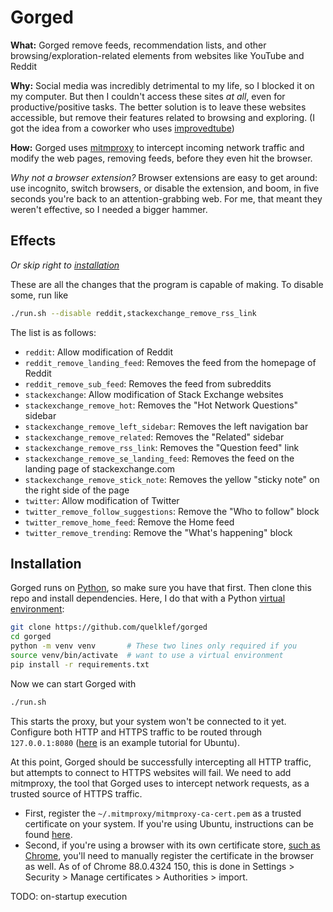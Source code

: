# Gorged

**What:** Gorged remove feeds, recommendation lists, and other browsing/exploration-related elements from websites like YouTube and Reddit

**Why:** Social media was incredibly detrimental to my life, so I blocked it on my computer. But then I couldn't access these sites *at all*, even for productive/positive tasks. The better solution is to leave these websites accessible, but remove their features related to browsing and exploring. (I got the idea from a coworker who uses [improvedtube](https://chrome.google.com/webstore/detail/improve-youtube-open-sour/bnomihfieiccainjcjblhegjgglakjdd?hl=en))

**How:** Gorged uses [mitmproxy](https://mitmproxy.org/) to intercept incoming network traffic and modify the web pages, removing feeds, before they even hit the browser.

_Why not a browser extension?_ Browser extensions are easy to get around: use incognito, switch browsers, or disable the extension, and boom, in five seconds you're back to an attention-grabbing web. For me, that meant they weren't effective, so I needed a bigger hammer.

## Effects

_Or skip right to [installation](#installation)_

These are all the changes that the program is capable of making. To disable some, run like
```bash
./run.sh --disable reddit,stackexchange_remove_rss_link
```

The list is as follows:

[comment]: # (BEGIN FLAG DOCS)

- `reddit`: Allow modification of Reddit
- `reddit_remove_landing_feed`: Removes the feed from the homepage of Reddit
- `reddit_remove_sub_feed`: Removes the feed from subreddits
- `stackexchange`: Allow modification of Stack Exchange websites
- `stackexchange_remove_hot`: Removes the "Hot Network Questions" sidebar
- `stackexchange_remove_left_sidebar`: Removes the left navigation bar
- `stackexchange_remove_related`: Removes the "Related" sidebar
- `stackexchange_remove_rss_link`: Removes the "Question feed" link
- `stackexchange_remove_se_landing_feed`: Removes the feed on the landing page of stackexchange.com
- `stackexchange_remove_stick_note`: Removes the yellow "sticky note" on the right side of the page
- `twitter`: Allow modification of Twitter
- `twitter_remove_follow_suggestions`: Remove the "Who to follow" block
- `twitter_remove_home_feed`: Remove the Home feed
- `twitter_remove_trending`: Remove the "What's happening" block

[comment]: # (END FLAG DOCS)

## Installation

Gorged runs on [Python](https://www.python.org/), so make sure you have that first. Then clone this repo and install dependencies. Here, I do that with a Python [virtual environment](https://docs.python.org/3/library/venv.html):

```bash
git clone https://github.com/quelklef/gorged
cd gorged
python -m venv venv       # These two lines only required if you
source venv/bin/activate  # want to use a virtual environment
pip install -r requirements.txt
```

Now we can start Gorged with

```bash
./run.sh
```

This starts the proxy, but your system won't be connected to it yet. Configure both HTTP and HTTPS traffic to be routed through `127.0.0.1:8080` ([here](https://www.serverlab.ca/tutorials/linux/administration-linux/how-to-configure-proxy-on-ubuntu-18-04/) is an example tutorial for Ubuntu).

At this point, Gorged should be successfully intercepting all HTTP traffic, but attempts to connect to HTTPS websites will fail. We need to add mitmproxy, the tool that Gorged uses to intercept network requests, as a trusted source of HTTPS traffic.

- First, register the `~/.mitmproxy/mitmproxy-ca-cert.pem` as a trusted certificate on your system. If you're using Ubuntu, instructions can be found  [here](https://askubuntu.com/a/377570/437551).
- Second, if you're using a browser with its own certificate store, [such as Chrome](https://serverfault.com/questions/946756/ssl-certificate-in-system-store-not-trusted-by-chrome), you'll need to manually register the certificate in the browser as well. As of of Chrome 88.0.4324 150, this is done in Settings > Security > Manage certificates > Authorities > import.

TODO: on-startup execution
